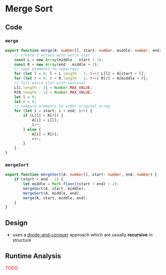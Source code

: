 # Merge Sort

## Code

### `merge`

```typescript
export function merge(A: number[], start: number, middle: number, end: number) {
    // create 2 arrays with extra slot
    const L = new Array(middle - start + 1); 
    const R = new Array(end - middle + 1);
    // copy elements to subarrays
    for (let l = 0; l < L.length - 1; l++) L[l] = A[start + l];
    for (let r = 0; r < R.length - 1; r++) R[r] = A[middle + r];
    // fill extra slot with sentinal
    L[L.length - 1] = Number.MAX_VALUE;
    R[R.length - 1] = Number.MAX_VALUE;
    let l = 0;
    let r = 0;
    // compare elements to order original array
    for (let i = start; i < end; i++) {
        if (L[l] < R[r]) {
            A[i] = L[l];
            l++;
        } else {
            A[i] = R[r];
            r++;
        }
    }
}
```

### `mergeSort`

```typescript
export function mergeSort(A: number[], start: number, end: number) {
    if (start < end - 1) {
        let middle = Math.floor((start + end) / 2);
        mergeSort(A, start, middle);
        mergeSort(A, middle, end);
        merge(A, start, middle, end);
    }
}
```

## Design

- uses a [divide-and-conquer](2.5-Divide-&-Conquer.md) approach which are usually **recursive** in structure

## Runtime Analysis

<span style="color:red">TODO</span>
